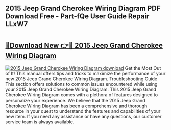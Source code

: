 ## 2015 Jeep Grand Cherokee Wiring Diagram PDF Download Free - Part-fQe User Guide Repair LLxW7

# <h2><a href="http://dfrhls.blite.top/?on=2015+Jeep+Grand+Cherokee+Wiring+Diagram">🔗Download New 👉🔴 2015 Jeep Grand Cherokee Wiring Diagram</a></h2>

[![2015 Jeep Grand Cherokee Wiring Diagram download](https://i.imgur.com/lujVjoI.png)](http://dfrhls.blite.top/?on=2015+Jeep+Grand+Cherokee+Wiring+Diagram)
Get the Most Out of It! This manual offers tips and tricks to maximize the performance of your new 2015 Jeep Grand Cherokee Wiring Diagram. Troubleshooting Guide This section offers solutions to common issues encountered while using your 2015 Jeep Grand Cherokee Wiring Diagram. This 2015 Jeep Grand Cherokee Wiring Diagram comes with a plethora of features designed to personalize your experience. We believe that the 2015 Jeep Grand Cherokee Wiring Diagram has been a comprehensive and thorough resource in your quest to understand the features and capabilities of your new item. If you need any assistance or have any questions, our customer service team is always available.

